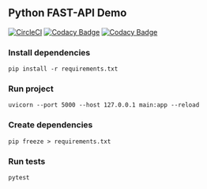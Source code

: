 ## Python FAST-API Demo
[![CircleCI](https://circleci.com/gh/senolatac/fastapi-demo/tree/master.svg?style=svg)](https://circleci.com/gh/senolatac/fastapi-demo/tree/master)
[![Codacy Badge](https://app.codacy.com/project/badge/Grade/5385a550ab924eb3959aa1340c368875)](https://www.codacy.com/gh/senolatac/fastapi-demo/dashboard?utm_source=github.com&amp;utm_medium=referral&amp;utm_content=senolatac/fastapi-demo&amp;utm_campaign=Badge_Grade)
[![Codacy Badge](https://app.codacy.com/project/badge/Coverage/5385a550ab924eb3959aa1340c368875)](https://www.codacy.com/gh/senolatac/fastapi-demo/dashboard?utm_source=github.com&utm_medium=referral&utm_content=senolatac/fastapi-demo&utm_campaign=Badge_Coverage)
### Install dependencies
```
pip install -r requirements.txt
```

### Run project
```
uvicorn --port 5000 --host 127.0.0.1 main:app --reload
```

### Create dependencies
```
pip freeze > requirements.txt  
```

### Run tests
```
pytest  
```

